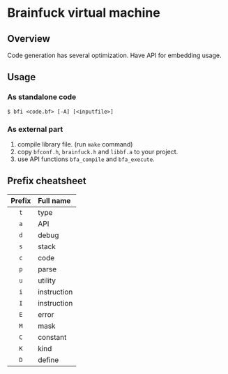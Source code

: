 # Brainfuck virtual machine

## Overview

Code generation has several optimization. Have API for embedding usage.

## Usage

### As standalone code

``` console
$ bfi <code.bf> [-A] [<inputfile>]
```

### As external part

1. compile library file. (run `make` command)
2. copy `bfconf.h`, `brainfuck.h` and `libbf.a` to your project.
3. use API functions `bfa_compile` and `bfa_execute`.

## Prefix cheatsheet

| Prefix | Full name   |
| :----: | :---------- |
|  `t`   | type        |
|  `a`   | API         |
|  `d`   | debug       |
|  `s`   | stack       |
|  `c`   | code        |
|  `p`   | parse       |
|  `u`   | utility     |
|  `i`   | instruction |
|  `I`   | instruction |
|  `E`   | error       |
|  `M`   | mask        |
|  `C`   | constant    |
|  `K`   | kind        |
|  `D`   | define      |